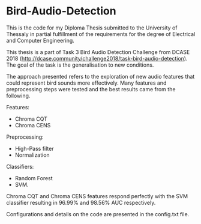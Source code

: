 # Bird-Audio-Detection
This is the code for my Diploma Thesis submitted to the University of Thessaly in partial fulfillment of the requirements for the degree of Electrical and Computer Engineering.

This thesis is a part of Task 3 Bird Audio Detection Challenge from DCASE 2018 (http://dcase.community/challenge2018/task-bird-audio-detection). 
The goal of the task is the generalisation to new conditions.

The approach presented refers to the exploration of new audio features that could represent bird sounds more effectively.
Many features and preprocessing steps were tested and the best results came from the following.

Features:
- Chroma CQT
- Chroma CENS

Preprocessing:
- High-Pass filter
- Normalization

Classifiers:
- Random Forest
- SVM.

Chroma CQT and Chroma CENS features respond perfectly with the SVM classifier resulting in 96.99% and 98.56% AUC respectively.

Configurations and details on the code are presented in the config.txt file.
